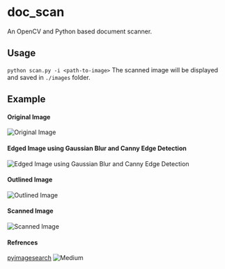 # doc_scan

An OpenCV and Python based document scanner.


## Usage
`python scan.py -i <path-to-image>`
The scanned image will be displayed and saved in `./images` folder.

## Example
#### Original Image
![Original Image](https://miro.medium.com/max/1400/0*LLNSXCo6ho6I3bTo.png)

#### Edged Image using Gaussian Blur and Canny Edge Detection
![Edged Image using Gaussian Blur and Canny Edge Detection](https://miro.medium.com/max/1400/0*BiMXrCDXtL8pL6Kx.png)

#### Outlined Image
![Outlined Image](https://miro.medium.com/max/1400/0*ECgWJ7Cnj4LjQ6ry.png)



#### Scanned Image
![Scanned Image](https://miro.medium.com/max/1400/0*QO8BKIE9gFr3kUb3.png)

#### Refrences
[pyimagesearch](https://www.pyimagesearch.com/2014/09/01/build-kick-ass-mobile-document-scanner-just-5-minutes/)
![Medium](https://medium.com/mlearning-ai/document-scanner-using-opencv-with-source-code-easiest-way-e0543e1f3a72)
